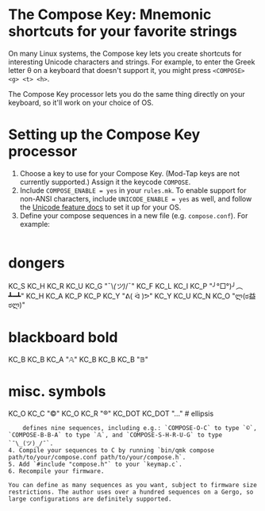 # The Compose Key: Mnemonic shortcuts for your favorite strings

On many Linux systems, the Compose key lets you create shortcuts for interesting Unicode characters and strings. For example, to enter the Greek letter θ on a keyboard that doesn't support it, you might press `<COMPOSE> <g> <t> <h>`.

The Compose Key processor lets you do the same thing directly on your keyboard, so it'll work on your choice of OS.

# Setting up the Compose Key processor

1. Choose a key to use for your Compose Key. (Mod-Tap keys are not currently supported.) Assign it the keycode `COMPOSE`.
2. Include `COMPOSE_ENABLE = yes` in your `rules.mk`. To enable support for non-ANSI characters, include `UNICODE_ENABLE = yes` as well, and follow the [Unicode feature docs](feature_unicode.md) to set it up for your OS.
3. Define your compose sequences in a new file (e.g. `compose.conf`). For example:
    ```
# dongers
KC_S KC_H KC_R KC_U KC_G "¯\\_(ツ)_/¯"
KC_F KC_L KC_I KC_P "╯°□°)╯︵ ┻━┻"
KC_H KC_A KC_P KC_P KC_Y "ᕕ( ᐛ )ᕗ"
KC_Y KC_U KC_N KC_O "ლ(ಠ益ಠლ)"

# blackboard bold
KC_B KC_B KC_A "𝔸"
KC_B KC_B KC_B "𝔹"

# misc. symbols
KC_O KC_C "©"
KC_O KC_R "®"
KC_DOT KC_DOT "…" # ellipsis
```
    defines nine sequences, including e.g.: `COMPOSE-O-C` to type `©`, `COMPOSE-B-B-A` to type `𝔸`, and `COMPOSE-S-H-R-U-G` to type `¯\_(ツ)_/¯`.
4. Compile your sequences to C by running `bin/qmk compose path/to/your/compose.conf path/to/your/compose.h`.
5. Add `#include "compose.h"` to your `keymap.c`.
6. Recompile your firmware.

You can define as many sequences as you want, subject to firmware size restrictions. The author uses over a hundred sequences on a Gergo, so large configurations are definitely supported.